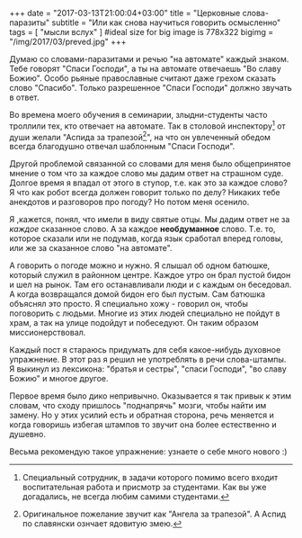 +++
date = "2017-03-13T21:00:04+03:00"
title = "Церковные слова-паразиты"
subtitle = "Или как снова научиться говорить осмысленно"
tags        = [ "мысли вслух" ]
#ideal size for big image is 778х322
bigimg = "/img/2017/03/preved.jpg"
+++

Думаю со словами-паразитами и речью "на автомате" каждый знаком. Тебе говорят "Спаси Господи", а ты на автомате отвечаешь "Во славу Божию". Особо рьяные православные считают даже грехом сказать слово "Спасибо". Только разрешенное "Спаси Господи" должно звучать в ответ.

Во времена моего обучения в семинарии, злыдни-студенты часто троллили тех, кто отвечает на автомате. Так в столовой инспектору[^1] от души желали "Аспида за трапезой[^2]", на что он увлеченный обедом всегда благодушно отвечал шаблонным "Спаси Господи".

Другой проблемой связанной со словами для меня было общепринятое мнение о том что за каждое слово мы дадим ответ на страшном суде. Долгое время я впадал от этого в ступор, т.е. как это за каждое слово? Я что как робот всегда должен говорит только по делу? Никаких тебе анекдотов и разговоров про погоду? Но потом меня осенило.

Я ,кажется, понял, что имели в виду святые отцы. Мы дадим ответ не за *каждое* сказанное слово. А за каждое **необдуманное** слово. Т.е. то, которое сказали или не подумав, когда язык сработал вперед головы, или же за сказанное слово "на автомате".

А говорить о погоде можно и нужно. Я слышал об одном батюшке, который служил в районном центре. Каждое утро он брал пустой бидон и шел на рынок. Там его останавливали люди и с каждым он беседовал. А когда возвращался домой бидон его был пустым. Сам батюшка объяснял это просто. Я специально хожу - говорил он, чтобы поговорить с людьми. Многие из этих людей специально не пойдут в храм, а так на улице подойдут и побеседуют. Он таким образом миссионерствовал.

Каждый пост я стараюсь придумать для себя какое-нибудь духовное упражнение. В этот раз я решил не употреблять в речи слова-штампы. Я выкинул из лексикона: "братья и сестры", "спаси Господи", "во славу Божию" и многое другое.

Первое время было дико непривычно. Оказывается я так привык к этим словам, что сходу пришлось "поднапрячь" мозги, чтобы найти им замену. Но у этих усилий есть и обратная сторона, речь меняется и когда говоришь избегая штампов то звучит она более естественно и душевно.

Весьма рекомендую такое упражнение: узнаете о себе много нового :)

[^1]: Специальный сотрудник, в задачи которого помимо всего входит воспитательная работа и присмотр за студентами. Как вы уже догадались, не всегда любим самими студентами.
[^2]: Оригинальное пожелание звучит как "Ангела за трапезой". А Аспид по славянски ознчает ядовитую змею.
